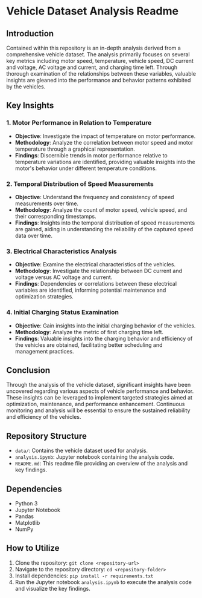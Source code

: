 

# Vehicle Dataset Analysis Readme

## Introduction
Contained within this repository is an in-depth analysis derived from a comprehensive vehicle dataset. The analysis primarily focuses on several key metrics including motor speed, temperature, vehicle speed, DC current and voltage, AC voltage and current, and charging time left. Through thorough examination of the relationships between these variables, valuable insights are gleaned into the performance and behavior patterns exhibited by the vehicles.

## Key Insights
### 1. Motor Performance in Relation to Temperature
- **Objective**: Investigate the impact of temperature on motor performance.
- **Methodology**: Analyze the correlation between motor speed and motor temperature through a graphical representation.
- **Findings**: Discernible trends in motor performance relative to temperature variations are identified, providing valuable insights into the motor's behavior under different temperature conditions.

### 2. Temporal Distribution of Speed Measurements
- **Objective**: Understand the frequency and consistency of speed measurements over time.
- **Methodology**: Analyze the count of motor speed, vehicle speed, and their corresponding timestamps.
- **Findings**: Insights into the temporal distribution of speed measurements are gained, aiding in understanding the reliability of the captured speed data over time.

### 3. Electrical Characteristics Analysis
- **Objective**: Examine the electrical characteristics of the vehicles.
- **Methodology**: Investigate the relationship between DC current and voltage versus AC voltage and current.
- **Findings**: Dependencies or correlations between these electrical variables are identified, informing potential maintenance and optimization strategies.

### 4. Initial Charging Status Examination
- **Objective**: Gain insights into the initial charging behavior of the vehicles.
- **Methodology**: Analyze the metric of first charging time left.
- **Findings**: Valuable insights into the charging behavior and efficiency of the vehicles are obtained, facilitating better scheduling and management practices.

## Conclusion
Through the analysis of the vehicle dataset, significant insights have been uncovered regarding various aspects of vehicle performance and behavior. These insights can be leveraged to implement targeted strategies aimed at optimization, maintenance, and performance enhancement. Continuous monitoring and analysis will be essential to ensure the sustained reliability and efficiency of the vehicles.

## Repository Structure
- `data/`: Contains the vehicle dataset used for analysis.
- `analysis.ipynb`: Jupyter notebook containing the analysis code.
- `README.md`: This readme file providing an overview of the analysis and key findings.

## Dependencies
- Python 3
- Jupyter Notebook
- Pandas
- Matplotlib
- NumPy

## How to Utilize
1. Clone the repository: `git clone <repository-url>`
2. Navigate to the repository directory: `cd <repository-folder>`
3. Install dependencies: `pip install -r requirements.txt`
4. Run the Jupyter notebook `analysis.ipynb` to execute the analysis code and visualize the key findings.

